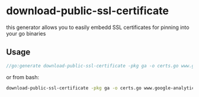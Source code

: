 # download-public-ssl-certificate

this generator allows you to easily embedd SSL certificates for pinning into
your go binaries

## Usage

```go
//go:generate download-public-ssl-certificate -pkg ga -o certs.go www.google-analytics.com
```

or from bash:

```bash
download-public-ssl-certificate -pkg ga -o certs.go www.google-analytics.com
```
